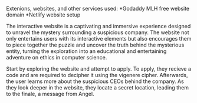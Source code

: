 Extenions, websites, and other services used:
  *Godaddy MLH free website domain
  *Netlify website setup

The interactive website is a captivating and immersive experience designed to unravel the mystery surrounding a suspicious company. The website not only entertains users with its interactive elements but also encourages them to piece together the puzzle and uncover the truth behind the mysterious entity, turning the exploration into an educational and entertaining adventure on ethics in computer science.

Start by exploring the website and attempt to apply. To apply, they recieve a code and are required to decipher it using the vigenere cipher. Afterwards, the user learns more about the suspicious CEOs behind the company. As they look deeper in the website, they locate a secret location, leading them to the finale, a message from Angel.
